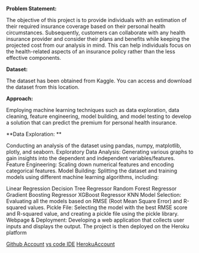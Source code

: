 **Problem Statement:**

The objective of this project is to provide individuals with an estimation of their required insurance coverage based on their personal health circumstances. Subsequently, customers can collaborate with any health insurance provider and consider their plans and benefits while keeping the projected cost from our analysis in mind. This can help individuals focus on the health-related aspects of an insurance policy rather than the less effective components.

**Dataset:**

The dataset has been obtained from Kaggle. You can access and download the dataset from this location.

**Approach:**

Employing machine learning techniques such as data exploration, data cleaning, feature engineering, model building, and model testing to develop a solution that can predict the premium for personal health insurance.

**Data Exploration: **

Conducting an analysis of the dataset using pandas, numpy, matplotlib, plotly, and seaborn.
Exploratory Data Analysis: Generating various graphs to gain insights into the dependent and independent variables/features.
Feature Engineering: Scaling down numerical features and encoding categorical features.
Model Building: Splitting the dataset and training models using different machine learning algorithms, including:

Linear Regression
Decision Tree Regressor
Random Forest Regressor
Gradient Boosting Regressor
XGBoost Regressor
KNN
Model Selection: Evaluating all the models based on RMSE (Root Mean Square Error) and R-squared values.
Pickle File: Selecting the model with the best RMSE score and R-squared value, and creating a pickle file using the pickle library.
Webpage & Deployment: Developing a web application that collects user inputs and displays the output. The project is then deployed on the Heroku platform


[Github Account](https://github.com)
[vs code IDE](https://code.visualisation.com/)
[HerokuAccount](https://heroku.com)

